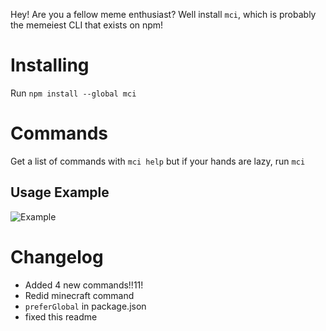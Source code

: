 Hey! Are you a fellow meme enthusiast? Well install `mci`, which is probably the memeiest CLI that exists on npm!

# Installing
Run `npm install --global mci`

# Commands
Get a list of commands with `mci help` but if your hands are lazy, run `mci`

## Usage Example
![Example](https://skullbite.is-for.me/i/fxelximn.gif)

# Changelog
+ Added 4 new commands!!11!
+ Redid minecraft command
+ `preferGlobal` in package.json
+ fixed this readme
